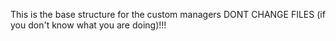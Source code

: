 This is the base structure for the custom managers
DONT CHANGE FILES (if you don't know what you are doing)!!!

